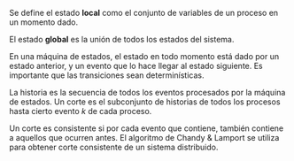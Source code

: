 Se define el estado **local** como el conjunto de variables de un proceso en un momento dado.

El estado **global** es la unión de todos los estados del sistema.

En una máquina de estados, el estado en todo momento está dado por un estado anterior, y un evento que lo hace llegar al estado siguiente. Es importante que las transiciones sean determinísticas.

La historia es la secuencia de todos los eventos procesados por la máquina de estados. Un corte es el subconjunto de historias de todos los procesos hasta cierto evento $k$ de cada proceso.

Un corte es consistente si por cada evento que contiene, también contiene a aquellos que ocurren antes. El algoritmo de Chandy & Lamport se utiliza para obtener corte consistente de un sistema distribuido.
